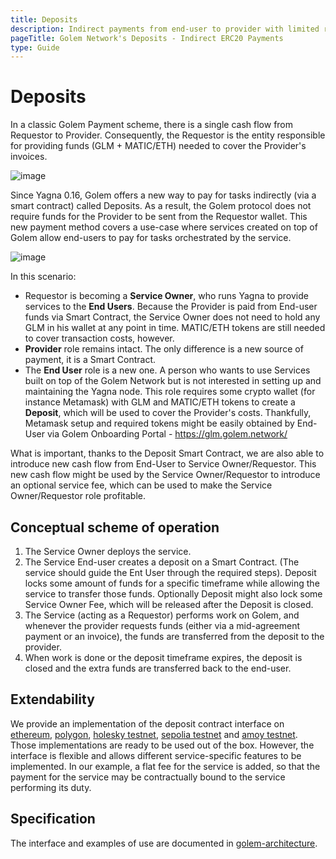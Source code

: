 ```yaml
---
title: Deposits
description: Indirect payments from end-user to provider with limited requestor involvement.
pageTitle: Golem Network's Deposits - Indirect ERC20 Payments
type: Guide
---
```


# Deposits

In a classic Golem Payment scheme, there is a single cash flow from Requestor to Provider. Consequently, the Requestor is the entity responsible for providing funds (GLM + MATIC/ETH) needed to cover the Provider's invoices.

![image](/golem/payments/direct-payment.png)

Since Yagna 0.16, Golem offers a new way to pay for tasks indirectly (via a smart contract) called Deposits. As a result, the Golem protocol does not require funds for the Provider to be sent from the Requestor wallet. This new payment method covers a use-case where services created on top of Golem allow end-users to pay for tasks orchestrated by the service.

![image](/golem/payments/deposit-payment.png)

In this scenario:

- Requestor is becoming a **Service Owner**, who runs Yagna to provide services to the **End Users**. Because the Provider is paid from End-user funds via Smart Contract, the Service Owner does not need to hold any GLM in his wallet at any point in time. MATIC/ETH tokens are still needed to cover transaction costs, however.
- **Provider** role remains intact. The only difference is a new source of payment, it is a Smart Contract.
- The **End User** role is a new one. A person who wants to use Services built on top of the Golem Network but is not interested in setting up and maintaining the Yagna node. This role requires some crypto wallet (for instance Metamask) with GLM and MATIC/ETH tokens to create a **Deposit**, which will be used to cover the Provider's costs. Thankfully, Metamask setup and required tokens might be easily obtained by End-User via Golem Onboarding Portal - https://glm.golem.network/

What is important, thanks to the Deposit Smart Contract, we are also able to introduce new cash flow from End-User to Service Owner/Requestor. This new cash flow might be used by the Service Owner/Requestor to introduce an optional service fee, which can be used to make the Service Owner/Requestor role profitable.

## Conceptual scheme of operation

1. The Service Owner deploys the service.
2. The Service End-user creates a deposit on a Smart Contract. (The service should guide the Ent User through the required steps). Deposit locks some amount of funds for a specific timeframe while allowing the service to transfer those funds. Optionally Deposit might also lock some Service Owner Fee, which will be released after the Deposit is closed.
3. The Service (acting as a Requestor) performs work on Golem, and whenever the provider requests funds (either via a mid-agreement payment or an invoice), the funds are transferred from the deposit to the provider.
4. When work is done or the deposit timeframe expires, the deposit is closed and the extra funds are transferred back to the end-user.

## Extendability

We provide an implementation of the deposit contract interface on [ethereum](https://etherscan.io/address/0xE440b576088d0a18340CAe5B2cff43502f1Cf588#code), [polygon](https://polygonscan.com/address/0x57ff7451E008647cbDB84e652B00ef05856Dba23#code), [holesky testnet](https://holesky.etherscan.io/address/0x63704675f72A47a7a183112700Cb48d4B0A94332#code), [sepolia testnet](https://sepolia.etherscan.io/address/0x35cA714deFa9482521659Cf9ee41F087f005335b#code) and [amoy testnet](https://amoy.polygonscan.com/address/0x6f25b6ad18a7c368aaffdd77303ba325fd31aafe#code). Those implementations are ready to be used out of the box. However, the interface is flexible and allows different service-specific features to be implemented. In our example, a flat fee for the service is added, so that the payment for the service may be contractually bound to the service performing its duty.

## Specification

The interface and examples of use are documented in [golem-architecture](https://github.com/golemfactory/golem-architecture/blob/master/specs/deposits.md).
